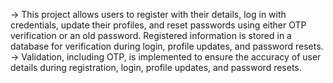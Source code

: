 -> This project allows users to register with their details, log in with credentials, update their profiles, and reset passwords using either OTP verification or an old password. Registered information is stored in a database for verification during login, profile updates, and password resets.
-> Validation, including OTP, is implemented to ensure the accuracy of user details during registration, login, profile updates, and password resets.
